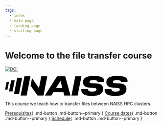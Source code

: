 ```yaml
---
tags:
  - index
  - main page
  - landing page
  - starting page
---
```


# Welcome to the file transfer course

<!-- markdownlint-disable MD013 --><!-- Badges cannot be split up over lines, hence will break 80 characters per line -->

[![DOI](https://zenodo.org/badge/885247031.svg)](https://doi.org/10.5281/zenodo.14626409)

<!-- markdownlint-enable MD013 -->

![NAISS logo](logo/naiss_logo_inverted.png)

This course we teach how to transfer files between NAISS HPC clusters.

[Prerequisites](prereqs.md){ .md-button .md-button--primary }
[Course dates](course_dates.md){ .md-button .md-button--primary }
[Schedule](schedule.md){ .md-button .md-button--primary }
